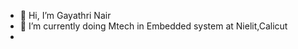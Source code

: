 - 👋 Hi, I’m Gayathri Nair
- 🌱 I’m currently doing Mtech in Embedded system at Nielit,Calicut
-

<!---
gayathrinair2709/gayathrinair2709 is a ✨ special ✨ repository because its `README.md` (this file) appears on your GitHub profile.
You can click the Preview link to take a look at your changes.
--->

